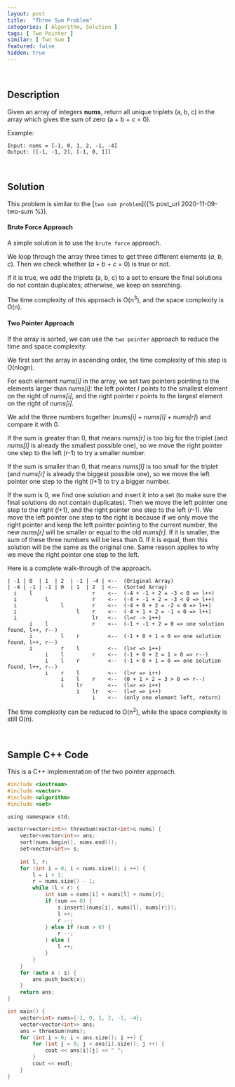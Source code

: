 ```yaml
---
layout: post
title:  "Three Sum Problem"
categories: [ Algorithm, Solution ]
tags: [ Two Pointer ]
similar: [ Two Sum ]
featured: false
hidden: true
---
```


<br />

## Description

Given an array of integers **nums**, return all unique triplets (a, b, c) in the array which gives the sum of zero (a + b + c = 0).

Example: 
```
Input: nums = [-1, 0, 1, 2, -1, -4]
Output: [[-1, -1, 2], [-1, 0, 1]]
```

<br />

## Solution

This problem is similar to the [`two sum problem`]({% post_url 2020-11-09-two-sum %}).


#### Brute Force Approach

A simple solution is to use the `brute force` approach. 

We loop through the array three times to get three different elements (*a*, *b*, *c*). Then we check whether (*a* + *b* + *c* = 0) is 
true or not.

If it is true, we add the triplets (a, b, c) to a set to ensure the final solutions do not contain duplicates; otherwise, we keep on searching.

The time complexity of this approach is O(n<sup>3</sup>), 
and the space complexity is O(n).

#### Two Pointer Approach

If the array is sorted, we can use the `two pointer` approach to reduce the time and space complexity. 

We first sort the array in ascending order, the time complexity of this step is O(nlogn).

For each element *nums[i]* in the array, we set two pointers pointing to the elements larger than *nums[i]*: the left pointer *l* points to 
the smallest element on the right of *nums[i]*, and the right pointer *r* points to the largest element on the right of *nums[i]*.

We add the three numbers together (*nums[i]* + *nums[l]* + *nums[r]*) and compare it with 0.

If the sum is greater than 0, that means *nums[r]* is too big for the triplet (and *nums[l]* is already the smallest possible one), so 
we move the right pointer one step to the left (*r*-1) to try a smaller number.

If the sum is smaller than 0, that means *nums[l]* is too small for the triplet (and *nums[r]* is already the biggest possible one), so 
we move the left pointer one step to the right (*l*+1) to try a bigger number.

If the sum is 0, we find one solution and insert it into a set (to make sure the final solutions do not contain duplicates). Then we move the 
left pointer one step to the right (*l*+1), and the right pointer one step to the left (*r*-1). We move the left pointer one step to the right is 
because if we only move the right pointer and keep the left pointer pointing to the current number, 
the new *nums[r]* will be smaller or equal to the old *nums[r]*. If it is smaller, the sum of these three numbers will be less than 0. 
If it is equal, then this solution will be the same as the original one. Same reason applies to why we move the right pointer one step to the left.

Here is a complete walk-through of the approach.
```
| -1 | 0  | 1  | 2  | -1 | -4 | <--  (Original Array)
| -4 | -1 | -1 | 0  | 1  | 2  | <--  (Sorted Array)
  i    l                   r    <--  (-4 + -1 + 2 = -3 < 0 => l++)
  i         l              r    <--  (-4 + -1 + 2 = -3 < 0 => l++)
  i              l         r    <--  (-4 + 0 + 2 = -2 < 0 => l++)
  i                   l    r    <--  (-4 + 1 + 2 = -1 < 0 => l++)
  i                        lr   <--  (l=r -> i++)
       i    l              r    <--  (-1 + -1 + 2 = 0 => one solution found, l++, r--)
       i         l    r         <--  (-1 + 0 + 1 = 0 => one solution found, l++, r--)
       i         r    l         <--  (l>r => i++)
            i    l         r    <--  (-1 + 0 + 2 = 1 > 0 => r--)
            i    l    r         <--  (-1 + 0 + 1 = 0 => one solution found, l++, r--)
            i    r    l         <--  (l>r => i++)
                 i    l    r    <--  (0 + 1 + 2 = 3 > 0 => r--)
                 i    lr        <--  (l=r => i++)
                      i    lr   <--  (l=r => i++)
                           i    <--  (only one element left, return)
```


The time complexity can be reduced to O(n<sup>2</sup>), while the 
space complexity is still O(n).

<br />

## Sample C++ Code
This is a C++ implementation of the two pointer approach.
```c
#include <iostream>
#include <vector>
#include <algorithm>
#include <set>

using namespace std;

vector<vector<int>> threeSum(vector<int>& nums) {
    vector<vector<int>> ans;
    sort(nums.begin(), nums.end());
    set<vector<int>> s;
    
    int l, r;
    for (int i = 0; i < nums.size(); i ++) {
        l = i + 1; 
        r = nums.size() - 1;
        while (l < r) {
            int sum = nums[i] + nums[l] + nums[r];
            if (sum == 0) {
                s.insert({nums[i], nums[l], nums[r]});
                l ++;
                r --;
            } else if (sum > 0) {
                r --;
            } else {
                l ++;
            }
        }
    }
    for (auto x : s) {
        ans.push_back(x);
    }
    return ans;
}

int main() {
    vector<int> nums={-1, 0, 1, 2, -1, -4};
    vector<vector<int>> ans; 
    ans = threeSum(nums);
    for (int i = 0; i < ans.size(); i ++) {
        for (int j = 0; j < ans[i].size(); j ++) {
            cout << ans[i][j] << " ";
        }
        cout << endl;
    }
}
```
